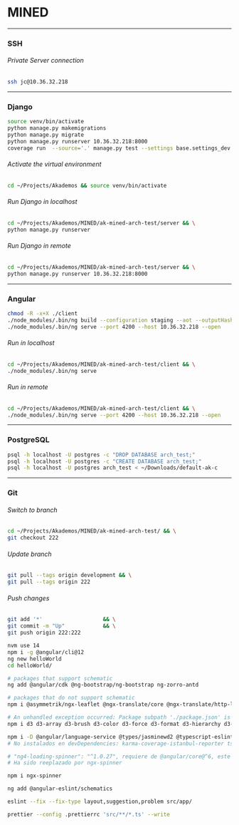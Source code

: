 # MINED

---

### SSH
###### Private Server connection

```bash
ssh jc@10.36.32.218
```

---

### Django

```bash
source venv/bin/activate
python manage.py makemigrations
python manage.py migrate
python manage.py runserver 10.36.32.218:8000
coverage run  --source='.' manage.py test --settings base.settings_dev --failfast --verbosity=2
```


###### Activate the virtual environment
```bash
cd ~/Projects/Akademos && source venv/bin/activate
```

###### Run Django in localhost
```bash
cd ~/Projects/Akademos/MINED/ak-mined-arch-test/server && \
python manage.py runserver
```

###### Run Django in remote
```bash
cd ~/Projects/Akademos/MINED/ak-mined-arch-test/server && \
python manage.py runserver 10.36.32.218:8000
```

---

### Angular

```bash
chmod -R -x+X ./client
./node_modules/.bin/ng build --configuration staging --aot --outputHashing=all
./node_modules/.bin/ng serve --port 4200 --host 10.36.32.218 --open
```
###### Run in localhost
```bash
cd ~/Projects/Akademos/MINED/ak-mined-arch-test/client && \
./node_modules/.bin/ng serve
```

###### Run in remote
```bash
cd ~/Projects/Akademos/MINED/ak-mined-arch-test/client && \
./node_modules/.bin/ng serve --port 4200 --host 10.36.32.218 --open
```

---

### PostgreSQL

```bash
psql -h localhost -U postgres -c "DROP DATABASE arch_test;"
psql -h localhost -U postgres -c "CREATE DATABASE arch_test;"
psql -h localhost -U postgres arch_test < ~/Downloads/default-ak-c
```

---

### Git

###### Switch to branch
```bash
cd ~/Projects/Akademos/MINED/ak-mined-arch-test/ && \
git checkout 222  
```

###### Update branch
```bash
git pull --tags origin development && \
git pull --tags origin 222
```

###### Push changes

```bash
git add '*'                   && \
git commit -m "Up"            && \
git push origin 222:222
```


```bash
nvm use 14
npm i -g @angular/cli@12
ng new helloWorld
cd helloWorld/

# packages that support schematic
ng add @angular/cdk @ng-bootstrap/ng-bootstrap ng-zorro-antd

# packages that do not support schematic
npm i @asymmetrik/ngx-leaflet @ngx-translate/core @ngx-translate/http-loader @sentry/browser @swimlane/ngx-charts chart.js font-awesome hammerjs jwt-decode leaflet leaflet-extra-markers leaflet-legend leaflet-navbar leaflet.fullscreen leaflet.markercluster ngx-color-picker ngx-mask ngx-permissions

# An unhandled exception occurred: Package subpath './package.json' is not defined by "exports" in /home/jc/Desktop/helloWorld/node_modules/d3-.../package.json
npm i d3 d3-array d3-brush d3-color d3-force d3-format d3-hierarchy d3-interpolate d3-scale d3-selection d3-shape d3-time-format

npm i -D @angular/language-service @types/jasminewd2 @typescript-eslint/eslint-plugin @typescript-eslint/parser codelyzer eslint jasmine-spec-reporter protractor
# No instalados en devDependencies: karma-coverage-istanbul-reporter ts-node tslint

# "ng4-loading-spinner": "^1.0.27", requiere de @angular/core@^6, este paquete se ha quedado muy desactualizado
# Ha sido reeplazado por ngx-spinner

npm i ngx-spinner

ng add @angular-eslint/schematics

eslint --fix --fix-type layout,suggestion,problem src/app/

prettier --config .prettierrc 'src/**/*.ts' --write
```
